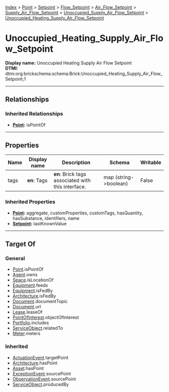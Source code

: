 [Index](../../../../../../index.md) > [Point](../../../../../Point.md) > [Setpoint](../../../../Setpoint.md) > [Flow_Setpoint](../../../Flow_Setpoint.md) > [Air_Flow_Setpoint](../../Air_Flow_Setpoint.md) > [Supply_Air_Flow_Setpoint](../Supply_Air_Flow_Setpoint.md) > [Unoccupied_Supply_Air_Flow_Setpoint](Unoccupied_Supply_Air_Flow_Setpoint.md) > [Unoccupied_Heating_Supply_Air_Flow_Setpoint](#)
# Unoccupied_Heating_Supply_Air_Flow_Setpoint

**Display name:** Unoccupied Heating Supply Air Flow Setpoint<br />
**DTMI:** dtmi:org:brickschema:schema:Brick:Unoccupied_Heating_Supply_Air_Flow_Setpoint;1

---

## Relationships

### Inherited Relationships
* **[Point](../../../../../Point.md):** isPointOf

---

## Properties

|Name|Display name|Description|Schema|Writable|
|-|-|-|-|-|
|tags|**en**: Tags|**en**: Brick tags associated with this interface.|map (string->boolean)|False|
### Inherited Properties
* **[Point](../../../../../Point.md):** aggregate, customProperties, customTags, hasQuantity, hasSubstance, identifiers, name
* **[Setpoint](../../../../Setpoint.md):** lastKnownValue

---

## Target Of
### General
* [Point](../../../../../Point.md).isPointOf
* [Agent](../../../../../../Agent/Agent.md).owns
* [Space](../../../../../../Space/Space.md).isLocationOf
* [Equipment](../../../../../../Asset/Equipment/Equipment.md).feeds
* [Equipment](../../../../../../Asset/Equipment/Equipment.md).isFedBy
* [Architecture](../../../../../../Space/Architecture/Architecture.md).isFedBy
* [Document](../../../../../../Information/Document/Document.md).documentTopic
* [Document](../../../../../../Information/Document/Document.md).url
* [Lease](../../../../../../Event/Lease.md).leaseOf
* [PointOfInterest](../../../../../../Information/PointOfInterest.md).objectOfInterest
* [Portfolio](../../../../../../Collection/Portfolio.md).includes
* [ServiceObject](../../../../../../Information/ServiceObject/ServiceObject.md).relatedTo
* [Meter](../../../../../../Asset/Equipment/Meter/Meter.md).meters
### Inherited
* [ActuationEvent](../../../../../../Event/Point-/ActuationEvent.md).targetPoint
* [Architecture](../../../../../../Space/Architecture/Architecture.md).hasPoint
* [Asset](../../../../../../Asset/Asset.md).hasPoint
* [ExceptionEvent](../../../../../../Event/Point-/ExceptionEvent.md).sourcePoint
* [ObservationEvent](../../../../../../Event/Point-/ObservationEvent/ObservationEvent.md).sourcePoint
* [ServiceObject](../../../../../../Information/ServiceObject/ServiceObject.md).producedBy
